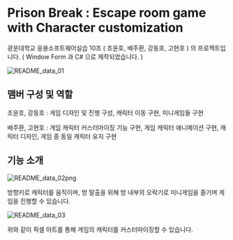 # Prison Break : Escape room game with Character customization

광운대학교 응용소프트웨어실습 10조 ( 조윤호, 배주환, 강동호, 고현호 ) 의 프로젝트입니다.
( Window Form 과 C# 으로 제작되었습니다. )

![README_data_01](https://github.com/user-attachments/assets/7df3b2af-72f7-4813-b17a-650b5f943d75)


## 맴버 구성 및 역할

조윤호, 강동호 : 게임 디자인 및 진행 구성, 캐릭터 이동 구현, 미니게임들 구현

배주환, 고현호 : 게임 캐릭터 커스터마이징 기능 구현, 게임 캐릭터 애니메이션 구현, 캐릭터 디자인, 게임 중 동일 캐릭터 유지 구현


## 기능 소개

![README_data_02png](https://github.com/user-attachments/assets/2a52cab7-5154-43a5-b3dd-c7fa6859225b)

방향키로 캐릭터를 움직이며, 방 탈출을 위해 방 내부의 오락기로 미니게임을 즐기며 게임을 진행할 수 있습니다.


![README_data_03](https://github.com/user-attachments/assets/144c2f62-77f1-416b-a347-3a382960a9d8)

위와 같이 픽셀 아트를 통해 게임의 캐릭터를 커스터마이징할 수 있습니다.





